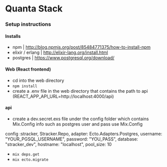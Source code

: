 # Quanta Stack

### Setup instructions

#### Installs
* npm | http://blog.npmjs.org/post/85484771375/how-to-install-npm
* elixir / erlang | http://elixir-lang.org/install.html
* postgres | https://www.postgresql.org/download/

#### Web (React frontend)
* cd into the web directory
* `npm install`
* create a .env file in the web directory that contains the path to api (REACT_APP_API_URL=http://localhost:4000/api)

#### api
* create a dev.secret.exs file under the config folder which contains Mix.Config info such as postgres user and pass
use Mix.Config

config :stracker, Stracker.Repo,
  adapter: Ecto.Adapters.Postgres,
  username: "YOUR_PGSQL_USERNAME",
  password: "YOU_PASS",
  database: "stracker_dev",
  hostname: "localhost",
  pool_size: 10
* `mix deps.get`
* `mix ecto.migrate`

